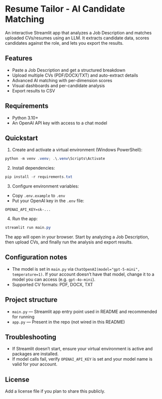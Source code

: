 # Resume Tailor - AI Candidate Matching

An interactive Streamlit app that analyzes a Job Description and matches uploaded CVs/resumes using an LLM. It extracts candidate data, scores candidates against the role, and lets you export the results.

## Features
- Paste a Job Description and get a structured breakdown
- Upload multiple CVs (PDF/DOCX/TXT) and auto-extract details
- Advanced AI matching with per-dimension scores
- Visual dashboards and per-candidate analysis
- Export results to CSV

## Requirements
- Python 3.10+
- An OpenAI API key with access to a chat model

## Quickstart
1) Create and activate a virtual environment (Windows PowerShell):

```powershell
python -m venv .venv; .\.venv\Scripts\Activate
```

2) Install dependencies:

```powershell
pip install -r requirements.txt
```

3) Configure environment variables:
- Copy `.env.example` to `.env`
- Put your OpenAI key in the `.env` file:

```
OPENAI_API_KEY=sk-...
```

4) Run the app:

```powershell
streamlit run main.py
```

The app will open in your browser. Start by analyzing a Job Description, then upload CVs, and finally run the analysis and export results.

## Configuration notes
- The model is set in `main.py` via `ChatOpenAI(model="gpt-5-mini", temperature=1)`. If your account doesn’t have that model, change it to a model you can access (e.g. `gpt-4o-mini`).
- Supported CV formats: PDF, DOCX, TXT

## Project structure
- `main.py` — Streamlit app entry point used in README and recommended for running
- `app.py` — Present in the repo (not wired in this README)

## Troubleshooting
- If Streamlit doesn’t start, ensure your virtual environment is active and packages are installed.
- If model calls fail, verify `OPENAI_API_KEY` is set and your model name is valid for your account.

## License
Add a license file if you plan to share this publicly.
